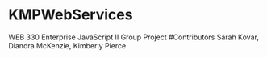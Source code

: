 # KMPWebServices
WEB 330 Enterprise JavaScript II Group Project
#Contributors Sarah Kovar, Diandra McKenzie, Kimberly Pierce
